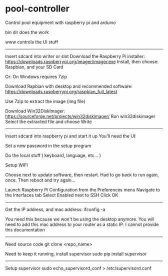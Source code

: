 # pool-controller
Control pool equipment with raspberry pi and arduino

bin dir does the work

www controls the UI stuff

-----------------------------

Insert sdcard into writer or slot
Download the Raspberry Pi installer:
https://downloads.raspberrypi.org/imager/imager.exe
Install, then choose:
Raspbian, and your SD Card

Or:
On Windows requires 7zip

Download Rapbian with desktop and recommended software:
https://downloads.raspberrypi.org/raspbian_full_latest

Use 7zip to extract the image (img file)

Download Win32DiskImager:
https://sourceforge.net/projects/win32diskimager/
Run win32diskimager
Select the extracted file and choose Write

--------------------------

Insert sdcard into raspberry pi and start it up
You'll need the UI:

Set a new password in the setup program

Do the local stuff ( keyboard, language, etc... )

Setup WIFI

Choose next to update software, then restart.  Had to go back to run again, once. Then reboot and try again...

Launch Raspberry Pi Configuration from the Preferences menu
Navigate to the Interfaces tab
Select Enabled next to SSH
Click OK


--------------------------------

Get the IP address, and mac address:
ifconfig -a

You need this because we won't be using the desktop anymore.  You will need to add this mac address to your router as a static IP.  I cannot provide this documentation

--------------------------------
Need source code
git clone <repo_name>

Need to keep it running, install supervisor
sudo pip install supervisor

--------------------------------
Setup supervisor
sudo echo_supervisord_conf > /etc/supervisord.conf


